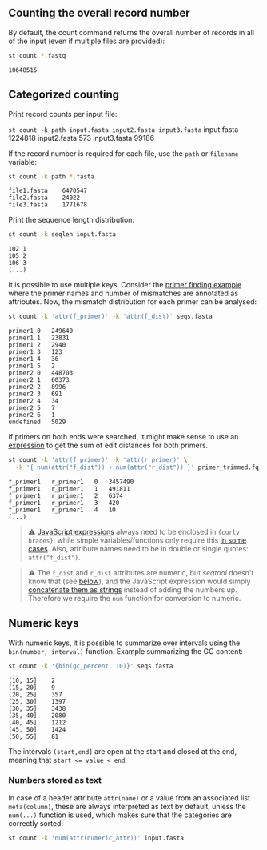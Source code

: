 ## Counting the overall record number

By default, the count command returns the overall number of records in all
of the input (even if multiple files are provided):

```sh
st count *.fastq
```

```
10648515
```

## Categorized counting


Print record counts per input file:

<c>`st count -k path input.fasta input2.fasta input3.fasta`</c><r>
input.fasta   1224818
input2.fasta  573
input3.fasta  99186
</r>


If the record number is required for each file, use the `path` or `filename`
variable:

```sh
st count -k path *.fasta
```
```
file1.fasta    6470547
file2.fasta    24022
file3.fasta    1771678
```

Print the sequence length distribution:

```sh
st count -k seqlen input.fasta
```
```
102 1
105 2
106 3
(...)
```

It is possible to use multiple keys. Consider the
[primer finding example](find#multiple-patterns) where the primer names 
and number of mismatches are annotated as attributes.
Now, the mismatch distribution for each primer can be analysed:

```sh
st count -k 'attr(f_primer)' -k 'attr(f_dist)' seqs.fasta
```
```
primer1	0	249640
primer1	1	23831
primer1	2	2940
primer1	3	123
primer1	4	36
primer1	5	2
primer2	0	448703
primer2	1	60373
primer2	2	8996
primer2	3	691
primer2	4	34
primer2	5	7
primer2	6	1
undefined	5029
```

If primers on both ends were searched, it might make sense to use an
[expression](expressions) to get the sum of edit distances for both primers.

```sh
st count -k 'attr(f_primer)' -k 'attr(r_primer)' \
  -k '{ num(attr("f_dist")) + num(attr("r_dist")) }' primer_trimmed.fq.gz
```
```
f_primer1	r_primer1	0	3457490
f_primer1	r_primer1	1	491811
f_primer1	r_primer1	2	6374
f_primer1	r_primer1	3	420
f_primer1	r_primer1	4	10
(...)
```

> ⚠ [JavaScript expressions](expressions) always need to be enclosed in
> `{curly braces}`, while simple variables/functions only require this
>  [in some cases](variables). Also, attribute names need to be in double
>  or single quotes: `attr("f_dist")`.

> ⚠ The `f_dist` and `r_dist` attributes are numeric, but *seqtool* doesn't know
> that (see [below](#numbers-stored-as-text)), and the JavaScript expression would simply
> [concatenate them as strings](https://developer.mozilla.org/en-US/docs/Web/JavaScript/Language_overview#strings)
> instead of adding the numbers up. Therefore we require the `num` function
> for conversion to numeric.

## Numeric keys

With numeric keys, it is possible to summarize over intervals using the 
`bin(number, interval)` function. Example summarizing the GC content:

```sh
st count -k '{bin(gc_percent, 10)}' seqs.fasta
```
```
(10, 15]    2
(15, 20]    9
(20, 25]    357
(25, 30]    1397
(30, 35]    3438
(35, 40]    2080
(40, 45]    1212
(45, 50]    1424
(50, 55]    81
```

The intervals `(start,end]` are open at the start and
closed at the end, meaning that
`start <= value < end`.

### Numbers stored as text

In case of a header attribute `attr(name)` or a value from
an associated list `meta(column)`, these are always interpreted
as text by default, unless the `num(...)` function is used,
which makes sure that the categories are correctly sorted:

```sh
st count -k 'num(attr(numeric_attr))' input.fasta
```
